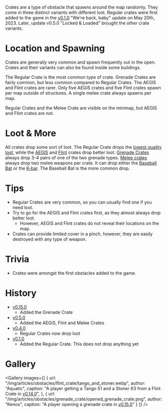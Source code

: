 Crates are a type of obstacle that spawns around the map randomly. They come in three distinct variants with different loot. Regular crates were first added to the game in the [v0.1.0](https://github.com/HasangerGames/suroi/releases/tag/v0.1.0) "We're back, baby" update on May 20th, 2023. Later, update v0.5.0 "Locked & Loaded" brought the other crate variants.

# Location and Spawning

Crates are generally very common and spawn frequently out in the open. Crates and their variants can also be found inside some buildings.

The Regular Crate is the most common type of crate. Grenade Crates are fairly common, but less common compared to Regular Crates. The AEGIS and Flint crates are rarer. Only five AEGIS crates and five Flint crates spawn per map outside of structures. A single melee crate always spawns per map.

Regular Crates and the Melee Crate are visible on the minimap, but AEGIS and Flint crates are not.

# Loot & More

All crates drop some sort of loot. The Regular Crate drops the [lowest quality loot](/loot#regular_crate), while the [AEGIS](#aegis_crate) and [Flint](#flint_crate) crates drop better loot. [Grenade Crates](#grenade_crate) always drop 3-4 pairs of one of the two grenade types. [Melee crates](/loot#melee_crate) always drop two melee weapons per crate. It can drop either the [Baseball Bat](/weapons/melee/baseball_bat) or the [K-bar](/weapons/melee/kbar). The Baseball Bat is the more common drop.

# Tips

- Regular Crates are very common, so you can usually find one if you need loot.
- Try to go for the AEGIS and Flint crates first, as they almost always drop better loot.
  - However, AEGIS and Flint crates do not reveal their locations on the map.
- Crates can provide limited cover in a pinch, however, they are easily destroyed with any type of weapon.

# Trivia

- Crates were amongst the first obstacles added to the game.

# History
- [v0.15.0](https://github.com/HasangerGames/suroi/releases/tag/v0.15.0)
  - Added the Grenade Crate
- [v0.5.0](https://github.com/HasangerGames/suroi/releases/tag/v0.5.0)
  - Added the AEGIS, Flint and Melee Crates
- [v0.4.0](https://github.com/HasangerGames/suroi/releases/tag/v0.4.0)
  - Regular Crates now drop loot
- [v0.1.0](https://github.com/HasangerGames/suroi/releases/tag/v0.1.0)
  - Added the Regular Crate. This does not drop anything yet

# Gallery

<Gallery
  images={[
    {
      url: "/img/articles/obstacles/flint_crate/tango_and_stoner.webp",
      author: "Aquatic",
      caption:
        "A player getting a Tango 51 and a Stoner 63 from a Flint Crate in [v0.14.0](https://github.com/HasangerGames/suroi/releases/tag/v0.14.0)",
    },
    {
      url: "/img/articles/obstacles/grenade_crate/opened_grenade_crate.png",
      author: "Kenos",
      caption: "A player opening a grenade crate in [v0.15.0](https://github.com/HasangerGames/suroi/releases/tag/v0.15.0)"
    }
  ]}
/>
